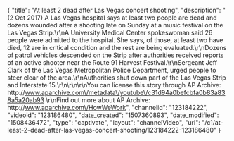 {
    "title": "At least 2 dead after Las Vegas concert shooting",
    "description": "(2 Oct 2017) A Las Vegas hospital says at least two people are dead and dozens wounded after a shooting late on Sunday at a music festival on the Las Vegas Strip.\r\nA University Medical Center spokeswoman said 26 people were admitted to the hospital. She says, of those, at least two have died, 12 are in critical condition and the rest are being evaluated.\r\nDozens of patrol vehicles descended on the Strip after authorities received reports of an active shooter near the Route 91 Harvest Festival.\r\nSergeant Jeff Clark of the Las Vegas Metropolitan Police Department, urged people to steer clear of the area.\r\nAuthorities shut down part of the Las Vegas Strip and Interstate 15.\r\n\r\n\r\nYou can license this story through AP Archive: http:\/\/www.aparchive.com\/metadata\/youtube\/c31d94a0befcbfa0b83a838a5a20ab93 \r\nFind out more about AP Archive: http:\/\/www.aparchive.com\/HowWeWork",
    "channelid": "123184222",
    "videoid": "123186480",
    "date_created": "1507360893",
    "date_modified": "1508436472",
    "type": "captivate",
    "layout": "channelVideo",
    "url": "\/c1\/at-least-2-dead-after-las-vegas-concert-shooting\/123184222-123186480"
}